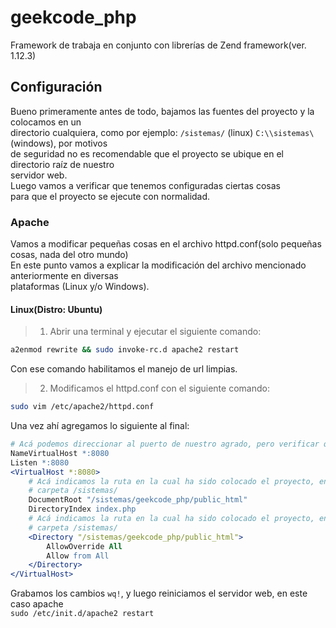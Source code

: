 geekcode_php
============

Framework de trabaja en conjunto con librerías de Zend framework(ver. 1.12.3)

Configuración
-------------

Bueno primeramente antes de todo, bajamos las fuentes del proyecto y la colocamos en un  
directorio cualquiera, como por ejemplo: `/sistemas/` (linux) `C:\\sistemas\` (windows), por motivos  
de seguridad no es recomendable que el proyecto se ubique en el directorio raíz de nuestro  
servidor web.  
Luego vamos a verificar que tenemos configuradas ciertas cosas  
para que el proyecto se ejecute con normalidad.

### Apache

Vamos a modificar pequeñas cosas en el archivo httpd.conf(solo pequeñas cosas, nada del otro mundo)  
En este punto vamos a explicar la modificación del archivo mencionado anteriormente en diversas  
plataformas (Linux y/o Windows).

#### Linux(Distro: Ubuntu)

> 1. Abrir una terminal y ejecutar el siguiente comando:  
``` bash
a2enmod rewrite && sudo invoke-rc.d apache2 restart
```  
Con ese comando habilitamos el manejo de url limpias.  
> 2. Modificamos el httpd.conf con el siguiente comando:  
``` bash
sudo vim /etc/apache2/httpd.conf
```  
Una vez ahí agregamos lo siguiente al final:  
``` apache
# Acá podemos direccionar al puerto de nuestro agrado, pero verificar que no este ocupado por otro proceso
NameVirtualHost *:8080
Listen *:8080
<VirtualHost *:8080>
  	# Acá indicamos la ruta en la cual ha sido colocado el proyecto, en este caso en
  	# carpeta /sistemas/
  	DocumentRoot "/sistemas/geekcode_php/public_html"
  	DirectoryIndex index.php
  	# Acá indicamos la ruta en la cual ha sido colocado el proyecto, en este caso en
  	# carpeta /sistemas/
  	<Directory "/sistemas/geekcode_php/public_html">
    	AllowOverride All
    	Allow from All
  	</Directory>
</VirtualHost>
```  
Grabamos los cambios `wq!`, y luego reiniciamos el servidor web, en este caso apache  
`sudo /etc/init.d/apache2 restart`  